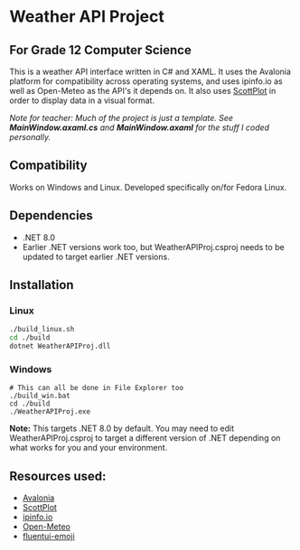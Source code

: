 # Weather API Project
## For Grade 12 Computer Science
This is a weather API interface written in C# and XAML. It uses the Avalonia platform for compatibility across operating systems, and uses ipinfo.io as well as Open-Meteo as the API's it depends on. It also uses [ScottPlot](https://scottplot.net/) in order to display data in a visual format.

*Note for teacher: Much of the project is just a template. See **MainWindow.axaml.cs** and **MainWindow.axaml** for the stuff I coded personally.*

## Compatibility
Works on Windows and Linux. Developed specifically on/for Fedora Linux.

## Dependencies
- .NET 8.0
-   Earlier .NET versions work too, but WeatherAPIProj.csproj needs to be updated to target earlier .NET versions.

## Installation
### Linux
```bash
./build_linux.sh
cd ./build
dotnet WeatherAPIProj.dll
```
### Windows
```shell
# This can all be done in File Explorer too
./build_win.bat
cd ./build
./WeatherAPIProj.exe
```


**Note:** This targets  .NET 8.0 by default. You may need to edit WeatherAPIProj.csproj to target a different version of .NET depending on what works for you and your environment.

## Resources used:
- [Avalonia](https://avaloniaui.net/)
- [ScottPlot](https://scottplot.net/)
- [ipinfo.io](https://ipinfo.io/)
- [Open-Meteo](https://open-meteo.com/)
- [fluentui-emoji](https://github.com/microsoft/fluentui-emoji)
